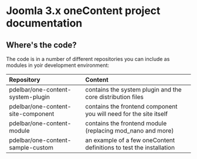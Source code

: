 # Joomla 3.x oneContent project documentation

## Where's the code?

The code is in a number of different repositories you can include as modules in yoir development environment:

| Repository | Content |
| :-- | :-- |
| pdelbar/one-content-system-plugin | contains the system plugin and the core distribution files |
| pdelbar/one-content-site-component| contains the frontend component you will need for the site itself |
| pdelbar/one-content-module| contains the frontend module (replacing mod_nano and more) |
| pdelbar/one-content-sample-custom | an example of a few oneContent definitions to test the installation |
